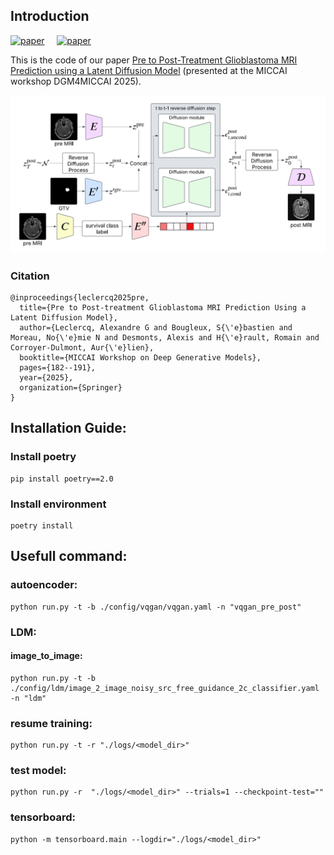 ## Introduction

[![paper](https://img.shields.io/badge/LINK-arXiv-darkred?style=for-the-badge)](https://arxiv.org/pdf/2510.17851)
&nbsp;&nbsp;&nbsp;
[![paper](https://img.shields.io/badge/DOI%20PUBLISHER-10.1007/978--3--032--05472--2__18-blue?style=for-the-badge)](https://doi.org/10.1007/978-3-032-05472-2_18)
&nbsp;&nbsp;&nbsp;




This is the code of our paper [Pre to Post-Treatment Glioblastoma MRI Prediction using a Latent Diffusion Model](https://arxiv.org/pdf/2510.17851) (presented at the MICCAI workshop DGM4MICCAI 2025).

![](inference_pipeline.png)

### Citation
```
@inproceedings{leclercq2025pre,
  title={Pre to Post-treatment Glioblastoma MRI Prediction Using a Latent Diffusion Model},
  author={Leclercq, Alexandre G and Bougleux, S{\'e}bastien and Moreau, No{\'e}mie N and Desmonts, Alexis and H{\'e}rault, Romain and Corroyer-Dulmont, Aur{\'e}lien},
  booktitle={MICCAI Workshop on Deep Generative Models},
  pages={182--191},
  year={2025},
  organization={Springer}
}
```

## Installation Guide:

### Install poetry
```shell
pip install poetry==2.0
```

### Install environment
```shell
poetry install
```

## Usefull command:
### autoencoder:
```shell
python run.py -t -b ./config/vqgan/vqgan.yaml -n "vqgan_pre_post"
```
### LDM:
#### image_to_image:
```shell
python run.py -t -b ./config/ldm/image_2_image_noisy_src_free_guidance_2c_classifier.yaml -n "ldm"
```

### resume training:
```shell
python run.py -t -r "./logs/<model_dir>"
```

### test model:
```shell
python run.py -r  "./logs/<model_dir>" --trials=1 --checkpoint-test=""
```

### tensorboard:
```shell
python -m tensorboard.main --logdir="./logs/<model_dir>"
```

